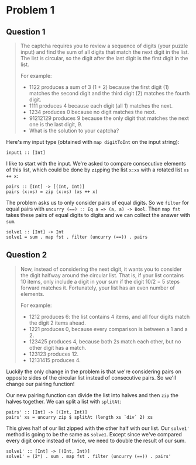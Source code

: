 # Problem 1

## Question 1

> The captcha requires you to review a sequence of digits (your puzzle input) and find the sum of all digits that match the next digit in the list. The list is circular, so the digit after the last digit is the first digit in the list.
> 
> For example:
> 
> - 1122 produces a sum of 3 (1 + 2) because the first digit (1) matches the second digit and the third digit (2) matches the fourth digit.
> - 1111 produces 4 because each digit (all 1) matches the next.
> - 1234 produces 0 because no digit matches the next.
> - 91212129 produces 9 because the only digit that matches the next one is the last digit, 9.
> - What is the solution to your captcha?

Here's my input type (obtained with `map digitToInt` on the input string):

    input1 :: [Int]

I like to start with the input. We're asked to compare consecutive elements of this list, which could be done by `zip`ping the list `x:xs` with a rotated list `xs ++ x`:

    pairs :: [Int] -> [(Int, Int)]
    pairs (x:xs) = zip (x:xs) (xs ++ x)

The problem asks us to only consider pairs of equal digits. So we `filter` for equal pairs with `uncurry (==) :: Eq a => (a, a) -> Bool`. Then `map fst` takes these pairs of equal digits to digits and we can collect the answer with `sum`.

    solve1 :: [Int] -> Int
    solve1 = sum . map fst . filter (uncurry (==)) . pairs

## Question 2

> Now, instead of considering the next digit, it wants you to consider the digit halfway around the circular list. That is, if your list contains 10 items, only include a digit in your sum if the digit 10/2 = 5 steps forward matches it. Fortunately, your list has an even number of elements.
> 
> For example:
> 
> - 1212 produces 6: the list contains 4 items, and all four digits match the digit 2 items ahead.
> - 1221 produces 0, because every comparison is between a 1 and a 2.
> - 123425 produces 4, because both 2s match each other, but no other digit has a match.
> - 123123 produces 12.
> - 12131415 produces 4.

Luckily the only change in the problem is that we're considering pairs on opposite sides of the circular list instead of consecutive pairs. So we'll change our pairing function!

Our new pairing function can divide the list into halves and then `zip` the halves together. We can split a list with `splitAt`:

    pairs' :: [Int] -> [(Int, Int)]
    pairs' xs = uncurry zip $ splitAt (length xs `div` 2) xs

This gives half of our list zipped with the other half with our list. Our `solve1'` method is going to be the same as `solve1`. Except since we've compared every digit once instead of twice, we need to double the result of our sum.

    solve1' :: [Int] -> [(Int, Int)]
    solve1' = (2*) . sum . map fst . filter (uncurry (==)) . pairs'
